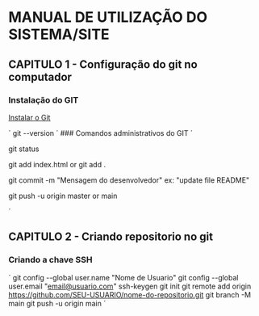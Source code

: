 # MANUAL DE UTILIZAÇÃO DO SISTEMA/SITE
## CAPITULO 1 - Configuração do git no computador
### Instalação do GIT
<p aling="center">
    <a href="https://git-scm.com/book/pt-br/v2/Come%C3%A7ando-Instalando-o-Git"target="_blank">Instalar o Git</a>
</P>
´
git --version
´
### Comandos administrativos do GIT
´
<p>git status</p>
<p>git add index.html or git add .</p>
<p>git commit -m "Mensagem do desenvolvedor" ex: "update file README"</p>
<p>git push -u origin master or main</p>
´

## CAPITULO 2 -  Criando repositorio no git
### Criando a chave SSH
´
git config --global user.name "Nome de Usuario"
git config --global user.email "email@usuario.com"
ssh-keygen
git init
git remote add origin https://github.com/SEU-USUARIO/nome-do-repositorio.git
git branch -M main
git push -u origin main
´